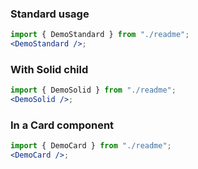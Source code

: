 
### Standard usage

```jsx harmony
import { DemoStandard } from "./readme";
<DemoStandard />;
```

### With Solid child

```jsx harmony
import { DemoSolid } from "./readme";
<DemoSolid />;
```

### In a Card component

```jsx harmony
import { DemoCard } from "./readme";
<DemoCard />;
```